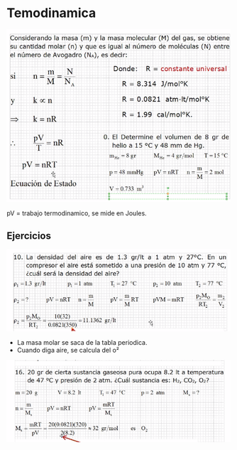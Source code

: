 # Temodinamica

![Trabajo termodinamico](./img/2021-12-06-09-01.png)

pV = trabajo termodinamico, se mide en Joules.

## Ejercicios

![eje1](./img/2021-12-06-09-21.png)

- La masa molar se saca de la tabla periodica.
- Cuando diga aire, se calcula del o²

![eje1](./img/2021-12-06-09-27.png)
